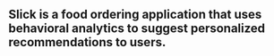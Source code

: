## Slick is a food ordering application that uses behavioral analytics to suggest personalized recommendations to users. 

